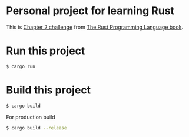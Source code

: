 # Personal project for learning Rust

This is [Chapter 2 challenge](https://doc.rust-lang.org/book/ch02-00-guessing-game-tutorial.html) from [The Rust Programming Language book](https://doc.rust-lang.org/book/title-page.html).

# Run this project

```sh
$ cargo run
```

# Build this project

```sh
$ cargo build
```

For production build

```sh
$ cargo build --release
```

